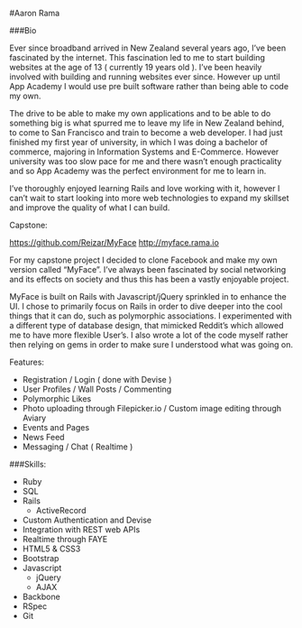 #Aaron Rama

###Bio

Ever since broadband arrived in New Zealand several years ago, I’ve been fascinated by the internet. This fascination led to me to start building websites at the age of 13 ( currently 19 years old ). I’ve been heavily involved with building and running websites ever since. However up until App Academy I would use pre built software rather than being able to code my own.

The drive to be able to make my own applications and to be able to do something big is what spurred me to leave my life in New Zealand behind, to come to San Francisco and train to become a web developer. I had just finished my first year of university, in which I was doing a bachelor of commerce, majoring in Information Systems and E-Commerce. However university was too slow pace for me and there wasn’t enough practicality and so App Academy was the perfect environment for me to learn in.

I’ve thoroughly enjoyed learning Rails and love working with it, however I can’t wait to start looking into more web technologies to expand my skillset and improve the quality of what I can build.

Capstone:

https://github.com/Reizar/MyFace 
http://myface.rama.io

For my capstone project I decided to clone Facebook and make my own version called “MyFace”. I’ve always been fascinated by social networking and its effects on society and thus this has been a vastly enjoyable project.

MyFace is built on Rails with Javascript/jQuery sprinkled in to enhance the UI. I chose to primarily focus on Rails in order to dive deeper into the cool things that it can do, such as polymorphic associations. I experimented with a different type of database design, that mimicked Reddit’s which allowed me to have more flexible User’s. I also wrote a lot of the code myself rather then relying on gems in order to make sure I understood what was going on.



Features:
* Registration / Login ( done with Devise )
* User Profiles / Wall Posts / Commenting
* Polymorphic Likes
* Photo uploading through Filepicker.io / Custom image editing through Aviary
* Events and Pages
* News Feed
* Messaging / Chat ( Realtime )

###Skills:
* Ruby
* SQL
* Rails
  * ActiveRecord
* Custom Authentication and Devise
* Integration with REST web APIs
* Realtime through FAYE
* HTML5 & CSS3
* Bootstrap
* Javascript
  * jQuery
  * AJAX
* Backbone
* RSpec
* Git
